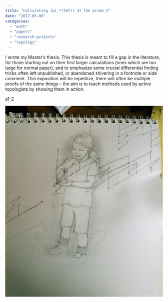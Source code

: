```yaml
---
title: "Calculating (pi_*(tmf)) at the prime 2"
date: "2017-05-08"
categories: 
  - "math"
  - "papers"
  - "research-projects"
  - "topology"
---
```


I wrote my Master’s thesis. This thesis is meant to fill a gap in the literature, for those starting out on their first larger calculations (ones which are too large for normal paper), and to emphasize some crucial differential finding tricks often left unpublished, or abandoned shivering in a footnote or side comment. This exposition will be repetitive, there will often be multiple proofs of the same things – the aim is to teach methods used by active topologists by showing them in action.

[a1-2](/images/wp-content/uploads/2017/05/a1-2.pdf)

![](/images/wp-content/uploads/2017/03/IMG_20170327_142155-846x1024-1.jpg)

